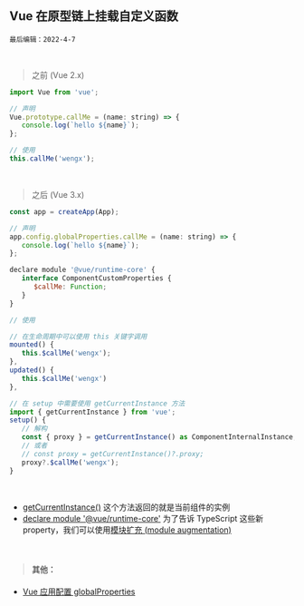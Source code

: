 ## Vue 在原型链上挂载自定义函数

`最后编辑：2022-4-7`

<br>

> 之前 (Vue 2.x)

```javascript
import Vue from 'vue';

// 声明
Vue.prototype.callMe = (name: string) => {
   console.log(`hello ${name}`);
};

// 使用
this.callMe('wengx');
```

<br>

> 之后 (Vue 3.x)

```javascript
const app = createApp(App);

// 声明
app.config.globalProperties.callMe = (name: string) => {
   console.log(`hello ${name}`);
};

declare module '@vue/runtime-core' {
   interface ComponentCustomProperties {
      $callMe: Function;
   }
}

// 使用

// 在生命周期中可以使用 this 关键字调用
mounted() {
   this.$callMe('wengx');
},
updated() {
   this.$callMe('wengx')
},

// 在 setup 中需要使用 getCurrentInstance 方法
import { getCurrentInstance } from 'vue';
setup() {
   // 解构
   const { proxy } = getCurrentInstance() as ComponentInternalInstance;
   // 或者
   // const proxy = getCurrentInstance()?.proxy;
   proxy?.$callMe('wengx');
}

```

<br>

-  [getCurrentInstance()](https://v3.cn.vuejs.org/api/composition-api.html#getcurrentinstance) 这个方法返回的就是当前组件的实例
-  [declare module '@vue/runtime-core'](https://v3.cn.vuejs.org/guide/typescript-support.html#%E4%B8%BA-globalproperties-%E6%89%A9%E5%85%85%E7%B1%BB%E5%9E%8B) 为了告诉 TypeScript 这些新 property，我们可以使用[模块扩充 (module augmentation)](https://www.typescriptlang.org/docs/handbook/declaration-merging.html#module-augmentation)

<br>

> #### 其他：

-  [Vue 应用配置 globalProperties](https://v3.cn.vuejs.org/api/application-config.html#globalproperties)
